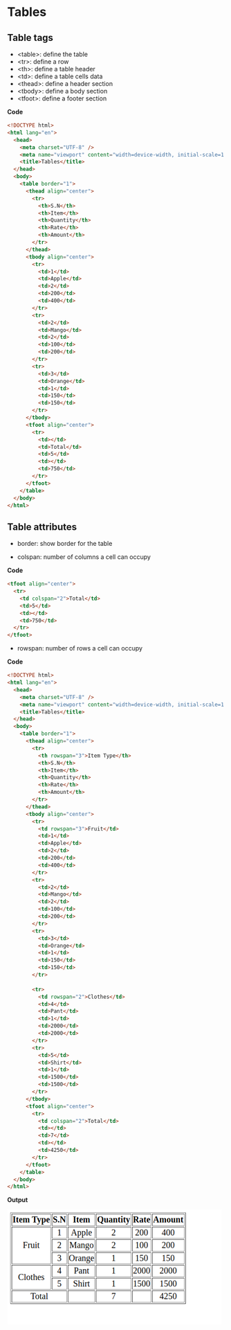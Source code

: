 # Tables

## Table tags

- \<table>: define the table
- \<tr>: define a row
- \<th>: define a table header
- \<td>: define a table cells data
- \<thead>: define a header section
- \<tbody>: define a body section
- \<tfoot>: define a footer section

**Code**

```html
<!DOCTYPE html>
<html lang="en">
  <head>
    <meta charset="UTF-8" />
    <meta name="viewport" content="width=device-width, initial-scale=1.0" />
    <title>Tables</title>
  </head>
  <body>
    <table border="1">
      <thead align="center">
        <tr>
          <th>S.N</th>
          <th>Item</th>
          <th>Quantity</th>
          <th>Rate</th>
          <th>Amount</th>
        </tr>
      </thead>
      <tbody align="center">
        <tr>
          <td>1</td>
          <td>Apple</td>
          <td>2</td>
          <td>200</td>
          <td>400</td>
        </tr>
        <tr>
          <td>2</td>
          <td>Mango</td>
          <td>2</td>
          <td>100</td>
          <td>200</td>
        </tr>
        <tr>
          <td>3</td>
          <td>Orange</td>
          <td>1</td>
          <td>150</td>
          <td>150</td>
        </tr>
      </tbody>
      <tfoot align="center">
        <tr>
          <td></td>
          <td>Total</td>
          <td>5</td>
          <td></td>
          <td>750</td>
        </tr>
      </tfoot>
    </table>
  </body>
</html>
```

## Table attributes

- border: show border for the table

- colspan: number of columns a cell can occupy

**Code**

```html
<tfoot align="center">
  <tr>
    <td colspan="2">Total</td>
    <td>5</td>
    <td></td>
    <td>750</td>
  </tr>
</tfoot>
```

- rowspan: number of rows a cell can occupy

**Code**

```html
<!DOCTYPE html>
<html lang="en">
  <head>
    <meta charset="UTF-8" />
    <meta name="viewport" content="width=device-width, initial-scale=1.0" />
    <title>Tables</title>
  </head>
  <body>
    <table border="1">
      <thead align="center">
        <tr>
          <th rowspan="3">Item Type</th>
          <th>S.N</th>
          <th>Item</th>
          <th>Quantity</th>
          <th>Rate</th>
          <th>Amount</th>
        </tr>
      </thead>
      <tbody align="center">
        <tr>
          <td rowspan="3">Fruit</td>
          <td>1</td>
          <td>Apple</td>
          <td>2</td>
          <td>200</td>
          <td>400</td>
        </tr>
        <tr>
          <td>2</td>
          <td>Mango</td>
          <td>2</td>
          <td>100</td>
          <td>200</td>
        </tr>
        <tr>
          <td>3</td>
          <td>Orange</td>
          <td>1</td>
          <td>150</td>
          <td>150</td>
        </tr>

        <tr>
          <td rowspan="2">Clothes</td>
          <td>4</td>
          <td>Pant</td>
          <td>1</td>
          <td>2000</td>
          <td>2000</td>
        </tr>
        <tr>
          <td>5</td>
          <td>Shirt</td>
          <td>1</td>
          <td>1500</td>
          <td>1500</td>
        </tr>
      </tbody>
      <tfoot align="center">
        <tr>
          <td colspan="2">Total</td>
          <td></td>
          <td>7</td>
          <td></td>
          <td>4250</td>
        </tr>
      </tfoot>
    </table>
  </body>
</html>
```

**Output**

![table with rowspan and colspan](./assets/table-colspan-rowspan-outptu.png)
